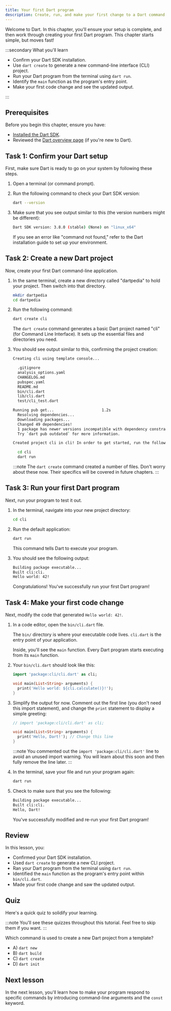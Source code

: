 ```yaml
---
title: Your first Dart program
description: Create, run, and make your first change to a Dart command-line program.
---
```


Welcome to Dart. In this chapter, you'll ensure your setup is complete, and then
work through creating your first Dart program. This chapter starts simple, but
moves fast!

:::secondary What you'll learn

* Confirm your Dart SDK installation.
* Use `dart create` to generate a new command-line interface (CLI) project.
* Run your Dart program from the terminal using `dart run`.
* Identify the `main` function as the program's entry point.
* Make your first code change and see the updated output.

:::

## Prerequisites

Before you begin this chapter, ensure you have:

* [Installed the Dart SDK](https://dart.dev/tools/sdk).
* Reviewed the [Dart overview page](https://dart.dev/overview) (if you're new
  to Dart).

## Task 1: Confirm your Dart setup

First, make sure Dart is ready to go on your system by following these steps.

1.  Open a terminal (or command prompt).

2.  Run the following command to check your Dart SDK version:

    ```bash
    dart --version
    ```

3.  Make sure that you see output similar to this (the version numbers might be
    different):

    ```bash
    Dart SDK version: 3.8.0 (stable) (None) on "linux_x64"
    ```

    If you see an error like "command not found," refer to the Dart
    installation guide to set up your environment.

## Task 2: Create a new Dart project

Now, create your first Dart command-line application.

1.  In the same terminal, create a new directory called "dartpedia" to hold your
    project. Then switch into that directory.

    ```bash
    mkdir dartpedia
    cd dartpedia
    ```

2.  Run the following command:

    ```bash
    dart create cli
    ```

    The `dart create` command generates a basic Dart project named "cli" (for
    Command Line Interface). It sets up the essential files and directories you
    need.

3.  You should see output similar to this, confirming the project creation:

    ```bash
    Creating cli using template console...

      .gitignore
      analysis_options.yaml
      CHANGELOG.md
      pubspec.yaml
      README.md
      bin/cli.dart
      lib/cli.dart
      test/cli_test.dart

    Running pub get...                     1.2s
      Resolving dependencies...
      Downloading packages...
      Changed 49 dependencies!
      1 package has newer versions incompatible with dependency constraints.
      Try `dart pub outdated` for more information.

    Created project cli in cli! In order to get started, run the following commands:

      cd cli
      dart run
    ```

    :::note
    The `dart create` command created a number of files. Don't worry about these
    now. Their specifics will be covered in future chapters.
    :::

## Task 3: Run your first Dart program

Next, run your program to test it out.

1.  In the terminal, navigate into your new project directory:

    ```bash
    cd cli
    ```

2.  Run the default application:

    ```bash
    dart run
    ```

    This command tells Dart to execute your program.

3.  You should see the following output:

    ```bash
    Building package executable... 
    Built cli:cli.
    Hello world: 42!
    ```

    Congratulations! You've successfully run your first Dart program!

## Task 4: Make your first code change

Next, modify the code that generated `Hello world: 42!`.

1.  In a code editor, open the `bin/cli.dart` file.

    The `bin/` directory is where your executable code lives. `cli.dart` is the
    entry point of your application.

    Inside, you'll see the `main` function. Every Dart program starts executing from
    its `main` function.

2.  Your `bin/cli.dart` should look like this:

    ```dart
    import 'package:cli/cli.dart' as cli;

    void main(List<String> arguments) {
      print('Hello world: ${cli.calculate()}!');
    }
    ```

3.  Simplify the output for now. Comment out the first line (you don't need
    this import statement), and change the `print` statement to display a simple
    greeting:

    ```dart
    // import 'package:cli/cli.dart' as cli;

    void main(List<String> arguments) {
      print('Hello, Dart!'); // Change this line
    }
    ```

    :::note
    You commented out the `import 'package:cli/cli.dart'` line to avoid an
    unused import warning. You will learn about this soon and then fully remove
    the line later.
    :::

4.  In the terminal, save your file and run your program again:

    ```bash
    dart run
    ```

5.  Check to make sure that you see the following:

    ```bash
    Building package executable... 
    Built cli:cli.
    Hello, Dart!
    ```

    You've successfully modified and re-run your first Dart program!

## Review

In this lesson, you:

* Confirmed your Dart SDK installation.
* Used `dart create` to generate a new CLI project.
* Ran your Dart program from the terminal using `dart run`.
* Identified the `main` function as the program's entry point within
    `bin/cli.dart`.
* Made your first code change and saw the updated output.

## Quiz

Here's a quick quiz to solidify your learning.

:::note
You'll see these quizzes throughout this tutorial. Feel free to skip them if you
want.
:::

Which command is used to create a new Dart project from a template?

* A) `dart new`
* B) `dart build`
* C) `dart create`
* D) `dart init`

## Next lesson

In the next lesson, you'll learn how to make your program respond to specific
commands by introducing command-line arguments and the `const` keyword.